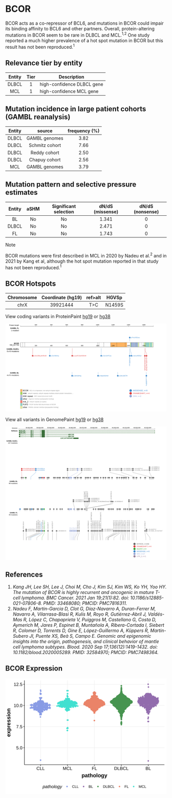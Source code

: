 # BCOR

BCOR acts as a co-repressor of BCL6, and mutations in BCOR could impair its binding affinity to BCL6 and other partners. Overall, protein-altering mutations in BCOR seem to be rare in DLBCL and MCL.<sup>1,2</sup> One study reported a much higher prevalence of a hot spot mutation in BCOR but this result has not been reproduced.<sup>1</sup> 

## Relevance tier by entity

|Entity|Tier|Description               |
|:------:|:----:|--------------------------|
|DLBCL |1   |high-confidence DLBCL gene|
|MCL   |1   |high-confidence MCL gene  |

## Mutation incidence in large patient cohorts (GAMBL reanalysis)

|Entity|source        |frequency (%)|
|:------:|:--------------:|:-------------:|
|DLBCL |GAMBL genomes |3.82         |
|DLBCL |Schmitz cohort|7.66         |
|DLBCL |Reddy cohort  |2.50         |
|DLBCL |Chapuy cohort |2.56         |
|MCL   |GAMBL genomes |3.79         |

## Mutation pattern and selective pressure estimates

|Entity|aSHM|Significant selection|dN/dS (missense)|dN/dS (nonsense)|
|:------:|:----:|:---------------------:|:----------------:|:----------------:|
|BL    |No  |No                   |1.341           |0               |
|DLBCL |No  |No                   |2.471           |0               |
|FL    |No  |No                   |1.743           |0               |


> [!NOTE]
> BCOR mutations were first described in MCL in 2020 by Nadeu et al.<sup>2</sup> and in 2021 by Kang et al, although the hot spot mutation reported in that study has not been reproduced.<sup>1</sup>


 ## BCOR Hotspots

| Chromosome |Coordinate (hg19) | ref>alt | HGVSp | 
 | :---:| :---: | :--: | :---: |
| chrX | 39921444 | T>C | N1459S |

View coding variants in ProteinPaint [hg19](https://morinlab.github.io/LLMPP/GAMBL/BCOR_protein.html)  or [hg38](https://morinlab.github.io/LLMPP/GAMBL/BCOR_protein_hg38.html)

![image](images/proteinpaint/BCOR_NM_017745.svg)

View all variants in GenomePaint [hg19](https://morinlab.github.io/LLMPP/GAMBL/BCOR.html)  or [hg38](https://morinlab.github.io/LLMPP/GAMBL/BCOR_hg38.html)

![image](images/proteinpaint/BCOR.svg)

## References

1. *Kang JH, Lee SH, Lee J, Choi M, Cho J, Kim SJ, Kim WS, Ko YH, Yoo HY. The mutation of BCOR is highly recurrent and oncogenic in mature T-cell lymphoma. BMC Cancer. 2021 Jan 19;21(1):82. doi: 10.1186/s12885-021-07806-8. PMID: 33468080; PMCID: PMC7816311.*
2. *Nadeu F, Martin-Garcia D, Clot G, Díaz-Navarro A, Duran-Ferrer M, Navarro A, Vilarrasa-Blasi R, Kulis M, Royo R, Gutiérrez-Abril J, Valdés-Mas R, López C, Chapaprieta V, Puiggros M, Castellano G, Costa D, Aymerich M, Jares P, Espinet B, Muntañola A, Ribera-Cortada I, Siebert R, Colomer D, Torrents D, Gine E, López-Guillermo A, Küppers R, Martin-Subero JI, Puente XS, Beà S, Campo E. Genomic and epigenomic insights into the origin, pathogenesis, and clinical behavior of mantle cell lymphoma subtypes. Blood. 2020 Sep 17;136(12):1419-1432. doi: 10.1182/blood.2020005289. PMID: 32584970; PMCID: PMC7498364.*
## BCOR Expression
![image](images/gene_expression/BCOR_by_pathology.svg)
